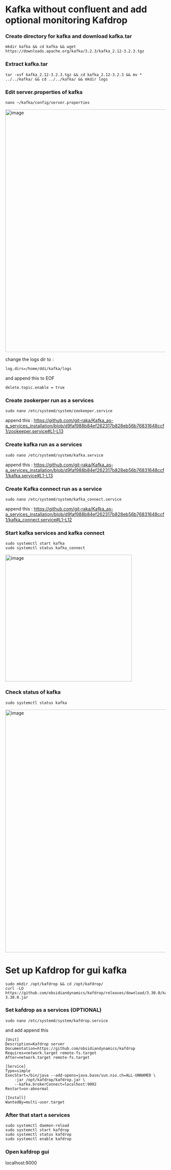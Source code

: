 # Kafka without confluent and add optional monitoring Kafdrop

### Create directory for kafka and download kafka.tar
```
mkdir kafka && cd kafka && wget https://downloads.apache.org/kafka/3.2.3/kafka_2.12-3.2.3.tgz
```

### Extract kafka.tar
```
tar -xvf kafka_2.12-3.2.3.tgz && cd kafka_2.12-3.2.3 && mv * ../../kafka/ && cd ../../kafka/ && mkdir logs
```
### Edit server.properties of kafka
```
nano ~/kafka/config/server.properties
```
<img width="760" alt="image" src="https://user-images.githubusercontent.com/77326619/193204183-e8babf70-a7c6-41b9-b967-4b6374aec22a.png">


change the logs dir to : 
```
log.dirs=/home/ddi/kafka/logs
```
and append this to EOF
```
delete.topic.enable = true
```

### Create zookerper run as a services 
```
sudo nano /etc/systemd/system/zookeeper.service
```
append this :
https://github.com/git-raka/Kafka_as-a_services_installation/blob/d9faf988b84ef262317b828eb56b76831648ccf1/zookeeper.service#L1-L13



### Create kafka run as a services
```
sudo nano /etc/systemd/system/kafka.service
```
append this :
https://github.com/git-raka/Kafka_as-a_services_installation/blob/d9faf988b84ef262317b828eb56b76831648ccf1/kafka.service#L1-L13

### <Optional> Create Kafka connect run as a service
```
sudo nano /etc/systemd/system/kafka_connect.service
```
append this : 
https://github.com/git-raka/Kafka_as-a_services_installation/blob/d9faf988b84ef262317b828eb56b76831648ccf1/kafka_connect.service#L1-L12



### Start kafka services and kafka connect
```
sudo systemctl start kafka
sudo systemctl status kafka_connect
```
<img width="397" alt="image" src="https://user-images.githubusercontent.com/77326619/193204073-f9ea072e-ce1e-48cc-94a7-ae7d5153b534.png">


### Check status of kafka
```
sudo systemctl status kafka
```
<img width="760" alt="image" src="https://user-images.githubusercontent.com/77326619/193203978-9bbb7b2b-85e5-472b-800d-e1886cd1a32b.png">

# Set up Kafdrop for gui kafka
```
sudo mkdir /opt/kafdrop && cd /opt/kafdrop/ 
curl -LO https://github.com/obsidiandynamics/kafdrop/releases/download/3.30.0/kafdrop-3.30.0.jar
```

### Set kafdrop as a services (OPTIONAL)
```
sudo nano /etc/systemd/system/kafdrop.service
```
and add append this 
```
[Unit]
Description=Kafdrop server
Documentation=https://github.com/obsidiandynamics/kafdrop
Requires=network.target remote-fs.target
After=network.target remote-fs.target

[Service]
Type=simple
ExecStart=/bin/java --add-opens=java.base/sun.nio.ch=ALL-UNNAMED \
    -jar /opt/kafdrop/kafdrop.jar \
    --kafka.brokerConnect=localhost:9092
Restart=on-abnormal

[Install]
WantedBy=multi-user.target
```
### After that start a services
```
sudo systemctl daemon-reload
sudo systemctl start kafdrop
sudo systemctl status kafdrop
sudo systemctl enable kafdrop
```
### Open kafdrop gui
localhost:9000
